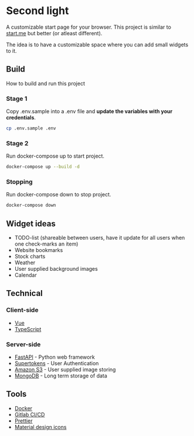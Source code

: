 # Second light

A customizable start page for your browser.
This project is similar to [start.me](https://start.me) but better (or atleast different).

The idea is to have a customizable space where you can add small widgets to it.

## Build
How to build and run this project

### Stage 1
Copy .env.sample into a .env file and **update the variables with your credentials**.

```bash
cp .env.sample .env
```

### Stage 2
Run docker-compose up to start project.

```bash
docker-compose up --build -d
```

### Stopping
Run docker-compose down to stop project.

```bash
docker-compose down
```

## Widget ideas
- TODO-list (shareable between users, have it update for all users when one check-marks an item)
- Website bookmarks
- Stock charts
- Weather
- User supplied background images
- Calendar


## Technical

### Client-side
- [Vue](https://vuejs.org/)
- [TypeScript](https://www.typescriptlang.org/)

### Server-side
- [FastAPI](https://fastapi.tiangolo.com/) - Python web framework
- [Supertokens](https://supertokens.com/) - User Authentication
- [Amazon S3](https://aws.amazon.com/s3/) - User supplied image storing
- [MongoDB](https://www.mongodb.com/) - Long term storage of data

## Tools
- [Docker](https://www.docker.com/)
- [Gitlab CI/CD](https://docs.gitlab.com/ee/ci/)
- [Prettier](https://prettier.io/)
- [Material design icons](https://materialdesignicons.com/)
